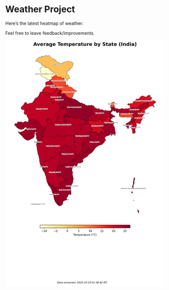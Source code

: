 # Weather Project

Here’s the latest heatmap of weather:

Feel free to leave feedback/improvements.

![India Heatmap](docs/assets/india_heatmap.png?v=F3F1EC)
